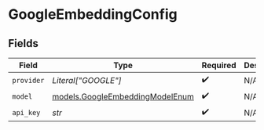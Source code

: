 # GoogleEmbeddingConfig


## Fields

| Field                                                                    | Type                                                                     | Required                                                                 | Description                                                              |
| ------------------------------------------------------------------------ | ------------------------------------------------------------------------ | ------------------------------------------------------------------------ | ------------------------------------------------------------------------ |
| `provider`                                                               | *Literal["GOOGLE"]*                                                      | :heavy_check_mark:                                                       | N/A                                                                      |
| `model`                                                                  | [models.GoogleEmbeddingModelEnum](../models/googleembeddingmodelenum.md) | :heavy_check_mark:                                                       | N/A                                                                      |
| `api_key`                                                                | *str*                                                                    | :heavy_check_mark:                                                       | N/A                                                                      |
